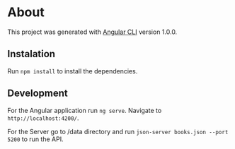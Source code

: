 # About

This project was generated with [Angular CLI](https://github.com/angular/angular-cli) version 1.0.0.

## Instalation

Run `npm install` to install the dependencies.

## Development

For the Angular application run `ng serve`. Navigate to `http://localhost:4200/`.

For the Server go to /data directory and run `json-server books.json --port 5200` to run the API.
